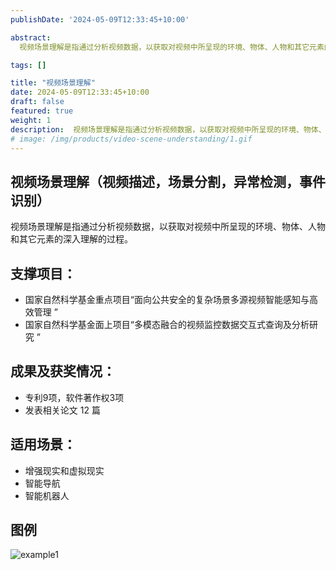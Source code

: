 ```yaml
---
publishDate: '2024-05-09T12:33:45+10:00'

abstract: 
  视频场景理解是指通过分析视频数据，以获取对视频中所呈现的环境、物体、人物和其它元素的深入理解的过程。

tags: []

title: "视频场景理解"
date: 2024-05-09T12:33:45+10:00
draft: false
featured: true
weight: 1
description:  视频场景理解是指通过分析视频数据，以获取对视频中所呈现的环境、物体、人物和其它元素的深入理解的过程。
# image: /img/products/video-scene-understanding/1.gif
---
```


## 视频场景理解（视频描述，场景分割，异常检测，事件识别）

视频场景理解是指通过分析视频数据，以获取对视频中所呈现的环境、物体、人物和其它元素的深入理解的过程。


## 支撑项目：
* 国家自然科学基金重点项目“面向公共安全的复杂场景多源视频智能感知与高效管理 ” 
* 国家自然科学基金面上项目“多模态融合的视频监控数据交互式查询及分析研究 ”


## 成果及获奖情况：
* 专利9项，软件著作权3项
* 发表相关论文 12 篇

## 适用场景：
* 增强现实和虚拟现实
* 智能导航
* 智能机器人


## 图例

<!-- ![example1](/img/products/video-scene-understanding/1.gif) -->
![example1](1.gif)
